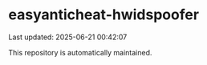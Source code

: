 # easyanticheat-hwidspoofer

Last updated: 2025-06-21 00:42:07

This repository is automatically maintained.
